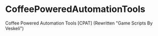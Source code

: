 # CoffeePoweredAutomationTools
Coffee Powered Automation Tools [CPAT] (Rewritten "Game Scripts By Veskeli")
